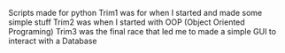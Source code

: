 Scripts made for python
Trim1 was for when I started and made some simple stuff
Trim2 was when I started with OOP (Object Oriented Programing)
Trim3 was the final race that led me to made a simple GUI to interact with a Database
